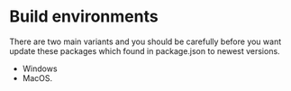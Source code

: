 # Build environments
There are two main variants and you should be carefully before you want update these packages which found in package.json to newest versions.
 * Windows
 * MacOS.